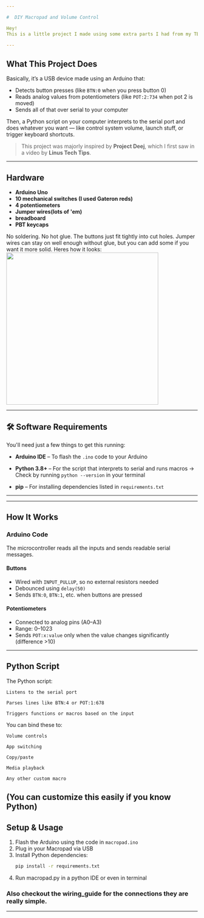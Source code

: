 ```yaml
---

#  DIY Macropad and Volume Control

Hey!
This is a little project I made using some extra parts I had from my TEP class in college. It’s a simple macropad with mechanical switches and potentiometers that you can fully control via Python.

---
```


## What This Project Does

Basically, it’s a USB device made using an Arduino that:

* Detects button presses (like `BTN:0` when you press button 0)
* Reads analog values from potentiometers (like `POT:2:734` when pot 2 is moved)
* Sends all of that over serial to your computer

Then, a Python script on your computer interprets to the serial port and does whatever you want — like control system volume, launch stuff, or trigger keyboard shortcuts.

> This project was majorly inspired by **Project Deej**, which I first saw in a video by **Linus Tech Tips**.
---

## Hardware

* **Arduino Uno**
* **10 mechanical switches (I used Gateron reds)**
* **4 potentiometers**
* **Jumper wires(lots of 'em)**
* **breadboard**
* **PBT keycaps**

No soldering. No hot glue. The buttons just fit tightly into cut holes. Jumper wires can stay on well enough without glue, but you can add some if you want it more solid.
Heres how it looks:
<img src="imgages/final_look.jpeg" width="400"/>

---

## 🛠️ Software Requirements

You'll need just a few things to get this running:

* **Arduino IDE** – To flash the `.ino` code to your Arduino

* **Python 3.8+** – For the script that interprets to serial and runs macros
  → Check by running `python --version` in your terminal

* **pip** – For installing dependencies listed in `requirements.txt`

---

---

##  How It Works

### Arduino Code

The microcontroller reads all the inputs and sends readable serial messages.

#### Buttons

* Wired with `INPUT_PULLUP`, so no external resistors needed
* Debounced using `delay(50)`
* Sends `BTN:0`, `BTN:1`, etc. when buttons are pressed

#### Potentiometers

* Connected to analog pins (A0–A3)
* Range: 0–1023
* Sends `POT:x:value` only when the value changes significantly (difference >10)

---
## Python Script 

The Python script:

    Listens to the serial port

    Parses lines like BTN:4 or POT:1:678

    Triggers functions or macros based on the input

You can bind these to:

    Volume controls

    App switching

    Copy/paste

    Media playback

    Any other custom macro

(You can customize this easily if you know Python)
---
## Setup & Usage

1. Flash the Arduino using the code in `macropad.ino`
2. Plug in your Macropad via USB
3. Install Python dependencies:
   ```bash
   pip install -r requirements.txt
   ```
4. Run macropad.py in a python IDE or even in terminal
   
### Also checkout the wiring_guide for the connections they are really simple.
---

